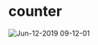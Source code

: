 # counter


![Jun-12-2019 09-12-01](https://user-images.githubusercontent.com/41584015/59492137-fe09ca00-8e90-11e9-9daf-152ea701efd4.gif)
